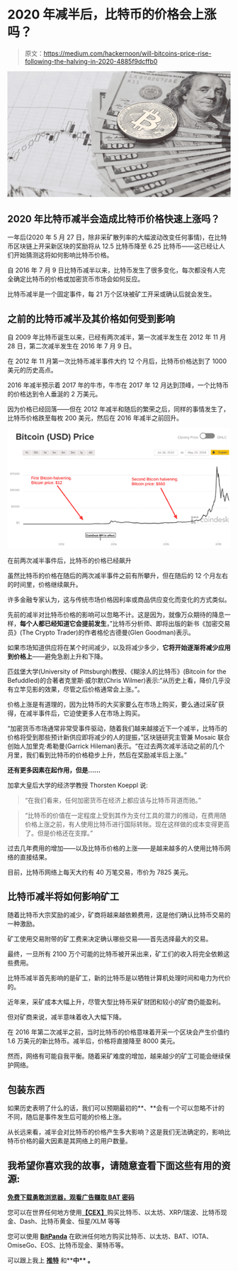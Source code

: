 # 2020 年减半后，比特币的价格会上涨吗？

> 原文：<https://medium.com/hackernoon/will-bitcoins-price-rise-following-the-halving-in-2020-4885f9dcffb0>

![](img/5d8306e63cbf3edb823816ad832872c6.png)

## 2020 年比特币减半会造成比特币价格快速上涨吗？

一年后(2020 年 5 月 27 日，除非采矿散列率的大幅波动改变任何事情)，在比特币区块链上开采新区块的奖励将从 12.5 比特币降至 6.25 比特币——这已经让人们开始猜测这将如何影响比特币价格。

自 2016 年 7 月 9 日比特币减半以来，比特币发生了很多变化，每次都没有人完全确定比特币的价格或加密货币市场会如何反应。

比特币减半是一个固定事件，每 21 万个区块被矿工开采或确认后就会发生。

## 之前的比特币减半及其价格如何受到影响

自 2009 年比特币诞生以来，已经有两次减半，第一次减半发生在 2012 年 11 月 28 日，第二次减半发生在 2016 年 7 月 9 日。

在 2012 年 11 月第一次比特币减半事件大约 12 个月后，比特币价格达到了 1000 美元的历史高点。

2016 年减半预示着 2017 年的牛市，牛市在 2017 年 12 月达到顶峰，一个比特币的价格达到令人垂涎的 2 万美元。

因为价格已经回落——但在 2012 年减半和随后的繁荣之后，同样的事情发生了，比特币价格跌至每枚 200 美元，然后在 2016 年减半之前回升。

![](img/ccc12ac75a6c83a8bc250bb10873fd13.png)

在前两次减半事件后，比特币的价格已经飙升

虽然比特币的价格在随后的两次减半事件之前有所攀升，但在随后的 12 个月左右的时间里，价格继续飙升。

许多金融专家认为，这与传统市场价格因利率或商品供应变化而变化的方式类似。

先前的减半对比特币价格的影响可以忽略不计。这是因为，就像万众期待的降息一样，**每个人都已经知道它会提前发生**，”比特币分析师、即将出版的新书《加密交易员》(The Crypto Trader)的作者格伦古德曼(Glen Goodman)表示。

如果市场知道供应将在某个时间减少，以及将减少多少，**它将开始逐渐将减少应用到价格上**——避免急剧上升和下降。

匹兹堡大学(University of Pittsburgh)教授、《糊涂人的比特币》(Bitcoin for the Befuddled)的合著者克里斯·威尔默(Chris Wilmer)表示:“从历史上看，降价几乎没有立竿见影的效果，尽管之后价格通常会上涨。”。

价格上涨是有道理的，因为比特币的大买家要么在市场上购买，要么通过采矿获得，在减半事件后，它迫使更多人在市场上购买。

“加密货币市场通常非常受事件驱动，随着我们越来越接近下一个减半，比特币的价格将受到那些预计新供应即将减少的人的提振，”区块链研究主管兼 Mosaic 联合创始人加里克·希勒曼(Garrick Hileman)表示。“在过去两次减半活动之前的几个月里，我们看到比特币的价格稳步上升，然后在奖励减半后上涨。”

**还有更多因素在起作用，但是……**

加拿大皇后大学的经济学教授 Thorsten Koeppl 说:

> “在我们看来，任何加密货币在经济上都应该与比特币背道而驰。”

> “比特币的价值在一定程度上受到其作为支付工具的潜力的推动，在费用随价格上涨之前，有人使用比特币进行国际转账。现在这样做的成本变得更高了。但是价格还在支撑。”

过去几年费用的增加——以及比特币价格的上涨——是越来越多的人使用比特币网络的直接结果。

目前，比特币网络上每天大约有 40 万笔交易，市价为 7825 美元。

## 比特币减半将如何影响矿工

随着比特币大宗奖励的减少，矿商将越来越依赖费用，这是他们确认比特币交易的一种激励。

矿工使用交易附带的矿工费来决定确认哪些交易——首先选择最大的交易。

最终，一旦所有 2100 万个可能的比特币被开采出来，矿工们的收入将完全依赖这些费用。

比特币减半首先影响的是矿工，新的比特币是以牺牲计算机处理时间和电力为代价的。

近年来，采矿成本大幅上升，尽管大型比特币采矿财团和较小的矿商仍能盈利。

但对矿商来说，减半意味着收入大幅下降。

在 2016 年第二次减半之前，当时比特币的价格意味着开采一个区块会产生价值约 1.6 万美元的新比特币。减半后，价格将直接降至 8000 美元。

然而，网络有可能自我平衡。随着采矿难度的增加，越来越少的矿工可能会继续保护网络。

## 包装东西

如果历史表明了什么的话，我们可以预期最初的**、**会有一个可以忽略不计的不同，随后是事件发生后可能的价格上涨。

从长远来看，减半会对比特币的价格产生多大影响？这是我们无法确定的，影响比特币价格的最大因素是其网络上的用户数量。

## 我希望你喜欢我的故事，请随意查看下面这些有用的资源:

[**免费下载勇敢浏览器，观看广告赚取 BAT 密码**](https://brave.com/kxh360)

您可以在世界任何地方使用[**【CEX】**](https://cex.io/r/0/up106280379/0/)购买比特币、以太坊、XRP/瑞波、比特币现金、Dash、比特币黄金、恒星/XLM 等等

您可以使用 [**BitPanda**](https://www.bitpanda.com/?ref=3127933809251797450) 在欧洲任何地方购买比特币、以太坊、BAT、IOTA、OmiseGo、EOS、比特币现金、莱特币等。

可以跟上我上 [**推特**](https://twitter.com/CryptoniteTweet) 和****中** **。****